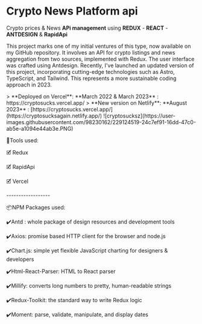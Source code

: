 # Crypto News Platform api
Crypto prices & News **APi management** using **REDUX** - **REACT** - **ANTDESIGN** & **RapidApi** 
<p>This project marks one of my initial ventures of this type, now available on my GitHub repository. It involves an API for crypto listings and news aggregation from two sources, implemented with Redux. The user interface was crafted using Antdesign. Recently, I've launched an updated version of this project, incorporating cutting-edge technologies such as Astro, TypeScript, and Tailwind. This represents a more sustainable coding approach in 2023.</p>
> **Deployed on Vercel**: **March 2022 & March 2023** : https://cryptosucks.vercel.app/
> **New version on Netlify**: **August 2023** : [https://cryptosucks.vercel.app/](https://cryptosucksagain.netlify.app/)
![cryptosucksz](https://user-images.githubusercontent.com/98230162/229124519-24c7ef91-16dd-47c0-ab5e-a1094e44ab3e.PNG)
<p>🧰Tools used:</p>
<p>🗹 Redux</p>
<p>🗹 RapidApi</p>
<p>🗹 Vercel</p>
<p>------------------</p>
<p>📦NPM Packages used:</p>
<p>✔️Antd : whole package of design resources and development tools</p>
<p>✔️Axios: promise based HTTP client for the browser and node.js</p>
<p>✔️Chart.js: simple yet flexible JavaScript charting for designers & developers</p>
<p>✔️Html-React-Parser: HTML to React parser</p>
<p>✔️Millify: converts long numbers to pretty, human-readable strings</p>
<p>✔️Redux-Toolkit: the standard way to write Redux logic</p>
<p>✔️Moment: parse, validate, manipulate, and display dates</p>






